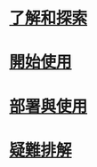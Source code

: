 # [了解和探索](/intune/understand-explore/introduction-to-microsoft-intune.md)
# [開始使用](/intune/get-started/what-to-know-before-you-start-microsoft-intune)
# [部署與使用](/intune/deploy-use/overview-of-device-and-app-lifecycles-in-microsoft-intune)
# [疑難排解](/intune/troubleshoot/how-to-get-support-for-microsoft-intune)


<!--HONumber=Jun16_HO2-->


